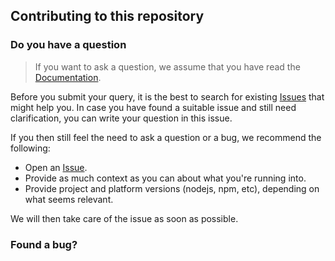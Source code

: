 ## Contributing to this repository 

### Do you have a question
> If you want to ask a question, we assume that you have read the [Documentation]().

Before you submit your query, it is the best to search for existing [Issues](/issues) that might help you. In case you have found a suitable issue and still need clarification, you can write your question in this issue. 

If you then still feel the need to ask a question or a bug, we recommend the following:

- Open an [Issue](issues/new).
- Provide as much context as you can about what you're running into.
- Provide project and platform versions (nodejs, npm, etc), depending on what seems relevant.

We will then take care of the issue as soon as possible.

### Found a bug?
